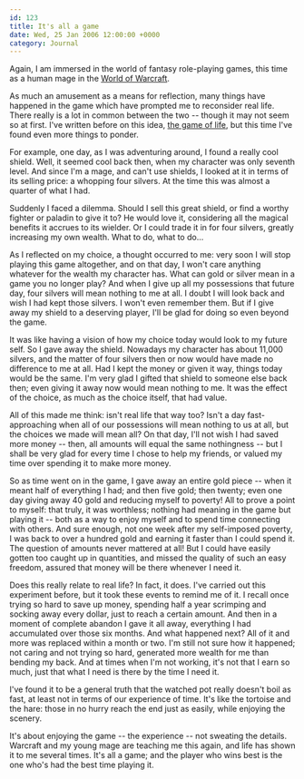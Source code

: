 ```yaml
---
id: 123
title: It's all a game
date: Wed, 25 Jan 2006 12:00:00 +0000
category: Journal
---
```


Again, I am immersed in the world of fantasy role-playing games, this
time as a human mage in the [World of Warcraft](http://worldofwarcraft.com).

As much an amusement as a means for reflection, many things have
happened in the game which have prompted me to reconsider real life.
There really is a lot in common between the two -- though it may not
seem so at first.  I've written before on this idea, [the game of life](the.game.of.life),
but this time I've found even more things to ponder.

For example, one day, as I was adventuring around, I found a really cool
shield.  Well, it seemed cool back then, when my character was only
seventh level.  And since I'm a mage, and can't use shields, I looked at
it in terms of its selling price: a whopping four silvers.  At the time
this was almost a quarter of what I had.

Suddenly I faced a dilemma.  Should I sell this great shield, or find a
worthy fighter or paladin to give it to?  He would love it, considering
all the magical benefits it accrues to its wielder.  Or I could trade it
in for four silvers, greatly increasing my own wealth.  What to do, what
to do...

As I reflected on my choice, a thought occurred to me: very soon I will
stop playing this game altogether, and on that day, I won't care
anything whatever for the wealth my character has.  What can gold or
silver mean in a game you no longer play?  And when I give up all my
possessions that future day, four silvers will mean nothing to me at
all.  I doubt I will look back and wish I had kept those silvers.  I
won't even remember them.  But if I give away my shield to a deserving
player, I'll be glad for doing so even beyond the game.

It was like having a vision of how my choice today would look to my
future self.  So I gave away the shield.  Nowadays my character has
about 11,000 silvers, and the matter of four silvers then or now would
have made no difference to me at all.  Had I kept the money or given it
way, things today would be the same.  I'm very glad I gifted that shield
to someone else back then; even giving it away now would mean nothing to
me.  It was the effect of the choice, as much as the choice itself, that
had value.

All of this made me think: isn't real life that way too?  Isn't a day
fast-approaching when all of our possessions will mean nothing to us at
all, but the choices we made will mean all?  On that day, I'll not wish
I had saved more money -- then, all amounts will equal the same
nothingness -- but I shall be very glad for every time I chose to help
my friends, or valued my time over spending it to make more money.

So as time went on in the game, I gave away an entire gold piece -- when
it meant half of everything I had; and then five gold; then twenty; even
one day giving away 40 gold and reducing myself to poverty!  All to
prove a point to myself: that truly, it was worthless; nothing had
meaning in the game but playing it -- both as a way to enjoy myself and
to spend time connecting with others.  And sure enough, not one week
after my self-imposed poverty, I was back to over a hundred gold and
earning it faster than I could spend it.  The question of amounts never
mattered at all!  But I could have easily gotten too caught up in
quantities, and missed the quality of such an easy freedom, assured that
money will be there whenever I need it.

Does this really relate to real life?  In fact, it does.  I've carried
out this experiment before, but it took these events to remind me of it.
I recall once trying so hard to save up money, spending half a year
scrimping and socking away every dollar, just to reach a certain amount.
And then in a moment of complete abandon I gave it all away, everything
I had accumulated over those six months.  And what happened next?  All
of it and more was replaced within a month or two.  I'm still not sure
how it happened; not caring and not trying so hard, generated more
wealth for me than bending my back.  And at times when I'm not working,
it's not that I earn so much, just that what I need is there by the time
I need it.

I've found it to be a general truth that the watched pot really doesn't
boil as fast, at least not in terms of our experience of time.  It's
like the tortoise and the hare: those in no hurry reach the end just as
easily, while enjoying the scenery.

It's about enjoying the game -- the experience -- not sweating the
details.  Warcraft and my young mage are teaching me this again, and
life has shown it to me several times.  It's all a game; and the player
who wins best is the one who's had the best time playing it.


